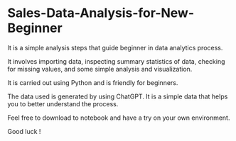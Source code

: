 # Sales-Data-Analysis-for-New-Beginner
It is a simple analysis steps that guide beginner in data analytics process. 

It involves importing data, inspecting summary statistics of data, checking for missing values, and some simple analysis and visualization. 

It is carried out using Python and is friendly for beginners.

The data used is generated by using ChatGPT. It is a simple data that helps you to better understand the process.

Feel free to download to notebook and have a try on your own environment. 

Good luck !
